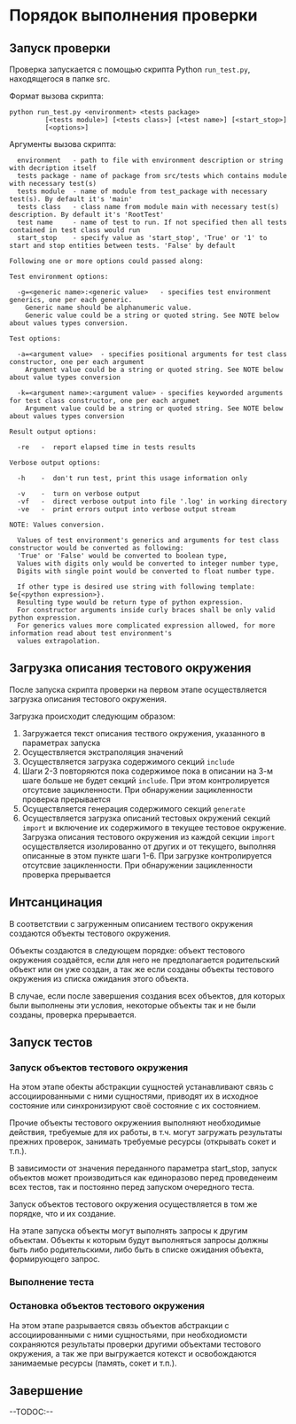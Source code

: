 # Порядок выполнения проверки

## Запуск проверки

Проверка запускается с помощью скрипта Python `run_test.py`, находящегося в папке src.

Формат вызова скрипта:
```
python run_test.py <environment> <tests package>  
         [<tests module>] [<tests class>] [<test name>] [<start_stop>]
         [<options>]
```

Аргументы вызова скрипта:
```
  environment   - path to file with environment description or string with decription itself
  tests package - name of package from src/tests which contains module with necessary test(s)
  tests module  - name of module from test_package with necessary test(s). By default it's 'main'
  tests class   - class name from module main with necessary test(s) description. By default it's 'RootTest'
  test name     - name of test to run. If not specified then all tests contained in test class would run
  start_stop    - specify value as 'start_stop', 'True' or '1' to start and stop entities between tests. 'False' by default

Following one or more options could passed along:

Test environment options:

  -g=<generic name>:<generic value>   - specifies test environment generics, one per each generic. 
    Generic name should be alphanumeric value.  
    Generic value could be a string or quoted string. See NOTE below about values types conversion.

Test options:

  -a=<argument value>  - specifies positional arguments for test class constructor, one per each argument
    Argument value could be a string or quoted string. See NOTE below about value types conversion
  
  -k=<argument name>:<argument value> - specifies keyworded arguments for test class constructor, one per each argumet
    Argument value could be a string or quoted string. See NOTE below about values types conversion

Result output options:

  -re   -  report elapsed time in tests results

Verbose output options:  

  -h    -  don't run test, print this usage information only

  -v    -  turn on verbose output
  -vf   -  direct verbose output into file '.log' in working directory
  -ve   -  print errors output into verbose output stream
  
NOTE: Values conversion. 

  Values of test environment's generics and arguments for test class constructor would be converted as following:
  'True' or 'False' would be converted to boolean type,
  Values with digits only would be converted to integer number type, 
  Digits with single point would be converted to float number type. 
  
  If other type is desired use string with following template: $e{<python expression>}.
  Resulting type would be return type of python expression.
  For constructor arguments inside curly braces shall be only valid python expression.
  For generics values more complicated expression allowed, for more information read about test environment's 
  values extrapolation.
```


## Загрузка описания тестового окружения

После запуска скрипта проверки на первом этапе осуществляется загрузка описания тестового окружения.

Загрузка происходит следующим образом:

1. Загружается текст описания тествого окружения, указанного в параметрах запуска
2. Осуществляется экстраполяция значений
3. Осуществляется загрузка содержимого секций `include`
4. Шаги 2-3 повторяются пока содержимое пока в описании на 3-м шаге больше не будет секций `include`.
 При этом контролируется отсутсвие зацикленности. При обнаружении зацикленности проверка прерывается
5. Осуществляется генерация содержимого секций `generate`
6. Осуществляется загрузка описаний тестовых окружений секций `import` и включение их содержимого в текущее тестовое
окружение. Загрузка описания тестового окружения из каждой секции `import` осуществляется изолированно от других и от 
текущего, выполняя описанные в этом пункте шаги 1-6. При загрузке контролируется отсутсвие зацикленности. 
При обнаружении зацикленности проверка прерывается

## Интсанцинация

В соответствии с загруженным описанием тествого окружения создаются объекты тестового окружения.

Объекты создаются в следующем порядке: объект тестового окружения создаётся, если для него не предполагается родительский
объект или он уже создан, а так же если созданы объекты тестового окружения из списка ожидания этого объекта.

В случае, если после завершения создания всех объектов, для которых были выполнены эти условия, некоторые объекты так и 
не были созданы, проверка прерывается.

## Запуск тестов

### Запуск объектов тестового окружения

На этом этапе обекты абстракции сущностей устанавливают связь с ассоциированными с ними сущностями, приводят 
их в исходное состояние или синхронизируют своё состояние с их состоянием.

Прочие объекты тестового окружениия выполняют необходимые действия, требуемые для их работы, в т.ч. могут 
загружать результаты прежних проверок, занимать требуемые ресурсы (открывать сокет и т.п.).

В зависимости от значения переданного параметра start_stop, запуск объектов может производиться как единоразово
перед проведенеим всех тестов, так и постоянно перед запуском очередного теста.

Запуск объектов тестового окружения осуществляется в том же порядке, что и их создание.

На этапе запуска объекты могут выполнять запросы к другим объектам. Объекты к которым будут выполняться запросы должны 
быть либо родительскими, либо быть в списке ожидания объекта, формирующего запрос.

### Выполнение теста



### Остановка объектов тестового окружения

На этом этапе разрывается связь объектов абстракции с ассоциированными с ними сущностьями, при необходиомсти сохраняются 
результаты проверки другими объектами тестового окружения, а так же при выгружается котекст и освобождаются занимаемые 
ресурсы (память, сокет и т.п.).

## Завершение

--TODOC:--

